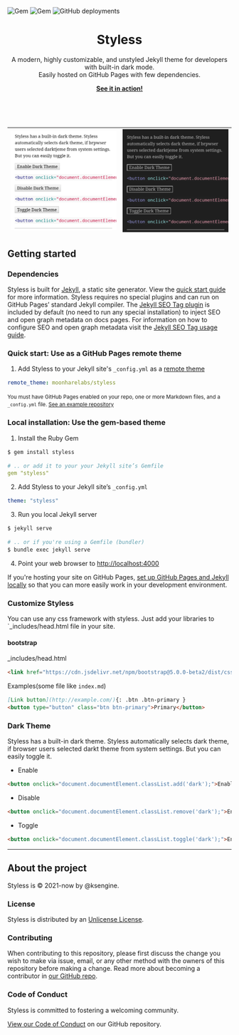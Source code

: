 ![Gem](https://img.shields.io/gem/dt/styless?logo=rubygems&style=for-the-badge)
![Gem](https://img.shields.io/gem/v/styless?logo=rubygems&style=for-the-badge)
![GitHub deployments](https://img.shields.io/github/deployments/moonharelabs/styless/github-pages?label=Github%20Pages&logo=jekyll&logoColor=red&style=for-the-badge)


<p align="center">
    <h1 align="center">Styless</h1>
    <p align="center">A modern, highly customizable, and unstyled Jekyll theme for developers with built-in dark mode.<br>Easily hosted on GitHub Pages with few dependencies.</p>
    <p align="center"><strong><a target="_blank" href="https://moonharelabs.github.io/styless">See it in action!</a></strong></p>
    <br><br><br>
</p>

|![](screenshot.jpg)|![](dark-screenshot.jpg)|
|-|-|

## Getting started
### Dependencies
Styless is built for [Jekyll](https://jekyllrb.com/), a static site generator. View the [quick start guide](https://jekyllrb.com/) for more information. Styless requires no special plugins and can run on GitHub Pages’ standard Jekyll compiler. The [Jekyll SEO Tag plugin](https://github.com/jekyll/jekyll-seo-tag) is included by default (no need to run any special installation) to inject SEO and open graph metadata on docs pages. For information on how to configure SEO and open graph metadata visit the [Jekyll SEO Tag usage guide](https://jekyll.github.io/jekyll-seo-tag/usage/).

### Quick start: Use as a GitHub Pages remote theme

1. Add Styless to your Jekyll site's `_config.yml` as a [remote theme](https://blog.github.com/2017-11-29-use-any-theme-with-github-pages/)
```yaml
remote_theme: moonharelabs/styless
```
<small>You must have GitHub Pages enabled on your repo, one or more Markdown files, and a `_config.yml` file. [See an example repository](https://github.com/moonharelabs/styless/tree/main/docs)</small>


### Local installation: Use the gem-based theme

1. Install the Ruby Gem
```bash
$ gem install styless
```
```yaml
# .. or add it to your your Jekyll site’s Gemfile
gem "styless"
```
2. Add Styless to your Jekyll site’s `_config.yml`
```yaml
theme: "styless"
```
3. Run you local Jekyll server
```bash
$ jekyll serve
```
```bash
# .. or if you're using a Gemfile (bundler)
$ bundle exec jekyll serve
```
4. Point your web browser to [http://localhost:4000](http://localhost:4000)

If you're hosting your site on GitHub Pages, [set up GitHub Pages and Jekyll locally](https://help.github.com/en/articles/setting-up-your-github-pages-site-locally-with-jekyll) so that you can more easily work in your development environment.

### Customize Styless
You can use any css framework with styless. Just add your libraries to `_includes/head.html file in your site.

#### bootstrap
_includes/head.html
```html
<link href="https://cdn.jsdelivr.net/npm/bootstrap@5.0.0-beta2/dist/css/bootstrap.min.css" rel="stylesheet" integrity="sha384-BmbxuPwQa2lc/FVzBcNJ7UAyJxM6wuqIj61tLrc4wSX0szH/Ev+nYRRuWlolflfl" crossorigin="anonymous">
```

Examples(some file like `index.md`)
```markdown
[Link button](http://example.com/){: .btn .btn-primary }
<button type="button" class="btn btn-primary">Primary</button>
```

### Dark Theme
Styless has a built-in dark theme. Styless automatically selects dark theme, if browser users selected darkt theme from system settings. But you can easily toggle it.
- Enable
```html
<button onclick="document.documentElement.classList.add('dark');">Enable Dark Theme</button>
```
- Disable
```html
<button onclick="document.documentElement.classList.remove('dark');">Enable Dark Theme</button>
```
- Toggle
```html
<button onclick="document.documentElement.classList.toggle('dark');">Enable Dark Theme</button>
```

---

## About the project

Styless is &copy; 2021-now by @ksengine.

### License

Styless is distributed by an [Unlicense License](https://github.com/moonharelabs/styless/tree/main/LICENSE).

### Contributing

When contributing to this repository, please first discuss the change you wish to make via issue,
email, or any other method with the owners of this repository before making a change. Read more about becoming a contributor in [our GitHub repo](https://github.com/moonharelabs/styless#contributing).

### Code of Conduct

Styless is committed to fostering a welcoming community.

[View our Code of Conduct](https://github.com/moonharelabs/styless/tree/main/CODE_OF_CONDUCT.md) on our GitHub repository.

